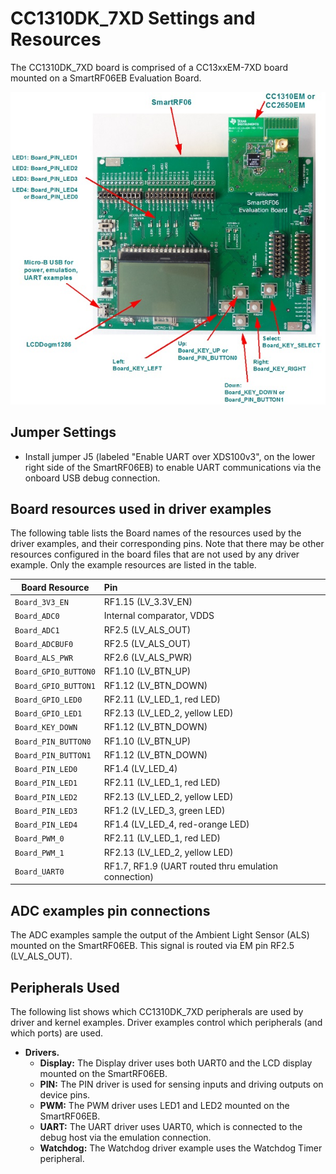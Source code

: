 # CC1310DK_7XD Settings and Resources

The CC1310DK_7XD board is comprised of a CC13xxEM-7XD board mounted on a SmartRF06EB Evaluation Board.

![](./images/CC1310DK_7XD.jpg "CC1310DK_7XD")

## Jumper Settings

* Install jumper J5 (labeled "Enable UART over XDS100v3", on the lower right side of the SmartRF06EB) to enable UART communications via the onboard USB debug connection.

## Board resources used in driver examples

The following table lists the Board names of the resources used by
the driver examples, and their corresponding pins.  Note that there may be
other resources configured in the board files that are not used by any
driver example.  Only the example resources are listed in the table.

  |Board Resource|Pin|
  |--------------|:---|
  |`Board_3V3_EN`|RF1.15 (LV_3.3V_EN)|
  |`Board_ADC0`|Internal comparator, VDDS|
  |`Board_ADC1`|RF2.5 (LV_ALS_OUT)|
  |`Board_ADCBUF0`|RF2.5 (LV_ALS_OUT)|
  |`Board_ALS_PWR`|RF2.6 (LV_ALS_PWR)|
  |`Board_GPIO_BUTTON0`|RF1.10 (LV_BTN_UP)|
  |`Board_GPIO_BUTTON1`|RF1.12 (LV_BTN_DOWN)|
  |`Board_GPIO_LED0`|RF2.11 (LV_LED_1, red LED)|
  |`Board_GPIO_LED1`|RF2.13 (LV_LED_2, yellow LED)|
  |`Board_KEY_DOWN`|RF1.12 (LV_BTN_DOWN)|
  |`Board_PIN_BUTTON0`|RF1.10 (LV_BTN_UP)|
  |`Board_PIN_BUTTON1`|RF1.12 (LV_BTN_DOWN)|
  |`Board_PIN_LED0`|RF1.4 (LV_LED_4)|
  |`Board_PIN_LED1`|RF2.11 (LV_LED_1, red LED)|
  |`Board_PIN_LED2`|RF2.13 (LV_LED_2, yellow LED)|
  |`Board_PIN_LED3`|RF1.2  (LV_LED_3, green LED)|
  |`Board_PIN_LED4`|RF1.4  (LV_LED_4, red-orange LED)|
  |`Board_PWM_0`|RF2.11 (LV_LED_1, red LED)|
  |`Board_PWM_1`|RF2.13 (LV_LED_2, yellow LED)|
  |`Board_UART0`|RF1.7, RF1.9 (UART routed thru emulation connection)|

## ADC examples pin connections

The ADC examples sample the output of the Ambient Light Sensor (ALS) mounted on the SmartRF06EB.  This signal is routed via EM pin RF2.5 (LV_ALS_OUT).

## Peripherals Used

The following list shows which CC1310DK_7XD peripherals are used by
driver and kernel examples. Driver examples control which peripherals (and which ports) are used.

* __Drivers.__
    * __Display:__ The Display driver uses both UART0 and the LCD display mounted on the SmartRF06EB.
    * __PIN:__ The PIN driver is used for sensing inputs and driving outputs on device pins.
    * __PWM:__ The PWM driver uses LED1 and LED2 mounted on the SmartRF06EB.
    * __UART:__ The UART driver uses UART0, which is connected to the debug host via the emulation connection.
    * __Watchdog:__ The Watchdog driver example uses the Watchdog Timer peripheral.
